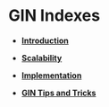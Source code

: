 # GIN Indexes<a name="EN-US_TOPIC_0289900571"></a>

-   **[Introduction](introduction-20.md)**  

-   **[Scalability](scalability.md)**  

-   **[Implementation](implementation.md)**  

-   **[GIN Tips and Tricks](gin-tips-and-tricks.md)**  


